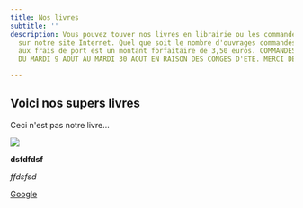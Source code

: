 ```yaml
---
title: Nos livres
subtitle: ''
description: Vous pouvez touver nos livres en librairie ou les commander directement
  sur notre site Internet. Quel que soit le nombre d'ouvrages commandés, la participation
  aux frais de port est un montant forfaitaire de 3,50 euros. COMMANDES SUSPENDUES
  DU MARDI 9 AOUT AU MARDI 30 AOUT EN RAISON DES CONGES D'ETE. MERCI DE VOTRE COMPREHENSION

---
```

## Voici nos supers livres

Ceci n'est pas notre livre…

![](/images/bdtest.jpg)

**dsfdfdsf**

_ffdsfsd_

[Google ](Https://google.fr "Lien vers google")